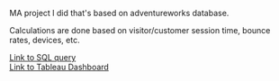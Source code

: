 MA project I did that's based on adventureworks database. 

Calculations are done based on visitor/customer session time, bounce rates, devices, etc. 

[Link to SQL query](https://github.com/Temorinkaari/Projects/blob/main/query.sql) <br>
[Link to Tableau Dashboard](https://public.tableau.com/app/profile/dominykas.jakutis/viz/MarketingAnalysis_16999773242890/Dashboard1)
